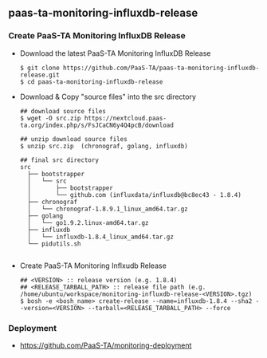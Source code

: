 ## paas-ta-monitoring-influxdb-release

### Create PaaS-TA Monitoring InfluxDB Release   
  - Download the latest PaaS-TA Monitoring InfluxDB Release    
    ```   
    $ git clone https://github.com/PaaS-TA/paas-ta-monitoring-influxdb-release.git    
    $ cd paas-ta-monitoring-influxdb-release   
    ```   
  - Download & Copy "source files" into the src directory    
    ```   
    ## download source files    
    $ wget -O src.zip https://nextcloud.paas-ta.org/index.php/s/FsJCaCN6y4Q4pcB/download
    
    ## unzip download source files    
    $ unzip src.zip  (chronograf, golang, influxdb)  

    ## final src directory
    src
      ├── bootstrapper
      │   └── src
      │       ├── bootstrapper
      │       └── github.com (influxdata/influxdb@bc8ec43 - 1.8.4)
      ├── chronograf
      │   └── chronograf-1.8.9.1_linux_amd64.tar.gz
      ├── golang
      │   └── go1.9.2.linux-amd64.tar.gz
      ├── influxdb
      │   └── influxdb-1.8.4_linux_amd64.tar.gz
      └── pidutils.sh

    
    ```  
  - Create PaaS-TA Monitoring Inflxudb Release   
    ```   
    ## <VERSION> :: release version (e.g. 1.8.4)   
    ## <RELEASE_TARBALL_PATH> :: release file path (e.g. /home/ubuntu/workspace/monitoring-influxdb-release-<VERSION>.tgz)    
    $ bosh -e <bosh_name> create-release --name=influxdb-1.8.4 --sha2 --version=<VERSION> --tarball=<RELEASE_TARBALL_PATH> --force   
    ```    
### Deployment
- https://github.com/PaaS-TA/monitoring-deployment   

